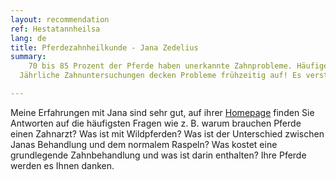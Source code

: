 ```yaml
---
layout: recommendation
ref: Hestatannheilsa
lang: de
title: Pferdezahnheilkunde - Jana Zedelius
summary:
    70 bis 85 Prozent der Pferde haben unerkannte Zahnprobleme. Häufiger kommen die Probleme erst beim Reiten zutage, die meisten Pferde zeigen jedoch keine oder nur sehr subtile Kauprobleme. Pferde sind Meister darin, Zahnprobleme zu verbergen, teilweise weil sie auf der anderen, besseren Seite weiter fressen können. Daher sind regelmäßige Zahnuntersuchungen sowie die Korrektur wiederkehrender Zahnfehlstellungen unerlässlich, um das Pferd gesund zu halten.
  Jährliche Zahnuntersuchungen decken Probleme frühzeitig auf! Es versteht sich von selbst, dass ein Pferd ohne Zahnschmerzen und mit einem ausgewogenen Gebiss Voraussetzung für ein glückliches Reitpferd ist.

---
```


Meine Erfahrungen mit Jana sind sehr gut, auf ihrer [Homepage](https://www.hestatannheilsa.is/) finden Sie Antworten auf die häufigsten Fragen wie z. B. warum brauchen Pferde einen Zahnarzt? Was ist mit Wildpferden? Was ist der Unterschied zwischen Janas Behandlung und dem normalem Raspeln? Was kostet eine grundlegende Zahnbehandlung und was ist darin enthalten?
Ihre Pferde werden es Ihnen danken.
